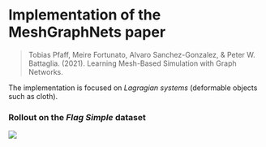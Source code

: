 # Implementation of the MeshGraphNets paper
> Tobias Pfaff, Meire Fortunato, Alvaro Sanchez-Gonzalez, & Peter W. Battaglia. (2021). Learning Mesh-Based Simulation with Graph Networks.

The implementation is focused on *Lagragian systems* (deformable objects such as cloth).

### Rollout on the *Flag Simple* dataset
![](demo/flag_simple.gif)